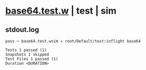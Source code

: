 # [base64.test.w](../../../../../../tests/sdk_tests/util/base64.test.w) | test | sim

## stdout.log
```log
pass ─ base64.test.wsim » root/Default/test:inflight base64

Tests 1 passed (1)
Snapshots 1 skipped
Test Files 1 passed (1)
Duration <DURATION>
```

